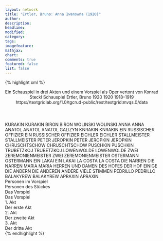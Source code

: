 ```yaml
---
layout: network
title: "Ertler, Bruno: Anna Iwanowna (1920)"
author:
description:
headline:
modified:
category:
tags:
imagefeature:
mathjax:
chart:
comments: true
featured: false
list: false
---
```

{% highlight xml %}
<?xml-model href="https://raw.githubusercontent.com/DLiNa/project/master/rules/lina.rnc"?><?xml-model href="https://raw.githubusercontent.com/DLiNa/project/master/rules/lina.sch"?>
<play xmlns="http://lina.digital">
  <header>
    <title>Anna Iwanowna</title>
    <subtitle>Ein Schauspiel in drei Akten und einem Vorspiel als Oper vertont von Konrad Steckl</subtitle>
    <genretitle>Schauspiel</genretitle>
    <author>Ertler, Bruno</author>
    <date type="print" when="1920">1920</date>
    <date type="premiere" when="1920">1920</date>
    <date type="written" when="1919">1918–1919</date>
    <source>https://textgridlab.org/1.0/tgcrud-public/rest/textgrid:mvqs.0/data</source>
  </header>
  <personae>
    <character>
      <name>KURAKIN</name>
      <alias xml:id="kurakin">
        <name>KURAKIN</name>
      </alias>
    </character>
    <character>
      <name>BIRON</name>
      <alias xml:id="biron">
        <name>BIRON</name>
      </alias>
    </character>
    <character>
      <name>WOLINSKI</name>
      <alias xml:id="wolinski">
        <name>WOLINSKI</name>
      </alias>
    </character>
    <character>
      <name>ANNA</name>
      <alias xml:id="anna">
        <name>ANNA</name>
      </alias>
    </character>
    <character>
      <name>ANATOL</name>
      <alias xml:id="anatol">
        <name>ANATOL</name>
      </alias>
      <alias xml:id="anatol_galizyn">
        <name>ANATOL GALIZYN</name>
      </alias>
    </character>
    <character>
      <name>KNRAKIN</name>
      <alias xml:id="knrakin">
        <name>KNRAKIN</name>
      </alias>
    </character>
    <character>
      <name>EIN RUSSISCHER OFFIZIER</name>
      <alias xml:id="ein_russischer_offizier">
        <name>EIN RUSSISCHER OFFIZIER</name>
      </alias>
    </character>
    <character>
      <name>EICHLER</name>
      <alias xml:id="eichler">
        <name>EICHLER</name>
      </alias>
    </character>
    <character>
      <name>STALLMEISTER</name>
      <alias xml:id="stallmeister">
        <name>STALLMEISTER</name>
      </alias>
    </character>
    <character>
      <name>PETER JEROPKIN</name>
      <alias xml:id="peter_jeropkin">
        <name>PETER JEROPKIN</name>
      </alias>
      <alias xml:id="jeropkin">
        <name>JEROPKIN</name>
      </alias>
    </character>
    <character>
      <name>CHRUSCHTSCHOW</name>
      <alias xml:id="chruschtschow">
        <name>CHRUSCHTSCHOW</name>
      </alias>
    </character>
    <character>
      <name>PUSCHKIN</name>
      <alias xml:id="puschkin">
        <name>PUSCHKIN</name>
      </alias>
    </character>
    <character>
      <name>TRUBETZKOJ</name>
      <alias xml:id="trubetzkoj">
        <name>TRUBETZKOJ</name>
      </alias>
    </character>
    <character>
      <name>LÖWENWOLDE</name>
      <alias xml:id="löwenwolde">
        <name>LÖWENWOLDE</name>
      </alias>
    </character>
    <character>
      <name>ZWEI ZEREMONIENMEISTER</name>
      <alias xml:id="zwei_zeremonienmeister">
        <name>ZWEI ZEREMONIENMEISTER</name>
      </alias>
    </character>
    <character>
      <name>OSTERMANN</name>
      <alias xml:id="ostermann">
        <name>OSTERMANN</name>
      </alias>
    </character>
    <character>
      <name>EIN LAKAI</name>
      <alias xml:id="ein_lakai">
        <name>EIN LAKAI</name>
      </alias>
    </character>
    <character>
      <name>LA COSTA</name>
      <alias xml:id="la_costa">
        <name>LA COSTA</name>
      </alias>
    </character>
    <character>
      <name>DIE NARREN</name>
      <alias xml:id="die_narren">
        <name>DIE NARREN</name>
      </alias>
    </character>
    <character>
      <name>MARIA</name>
      <alias xml:id="maria">
        <name>MARIA</name>
      </alias>
    </character>
    <character>
      <name>HERREN UND DAMEN DES HOFES</name>
      <alias xml:id="der_hof">
        <name>DER HOF</name>
      </alias>
      <alias xml:id="einige">
        <name>EINIGE</name>
      </alias>
      <alias xml:id="die_andern">
        <name>DIE ANDERN</name>
      </alias>
      <alias xml:id="die_anderen">
        <name>DIE ANDEREN</name>
      </alias>
      <alias xml:id="andere">
        <name>ANDERE</name>
      </alias>
      <alias xml:id="viele_stimmen">
        <name>VIELE STIMMEN</name>
      </alias>
    </character>
    <character>
      <name>PEDRILLO</name>
      <alias xml:id="pedrillo">
        <name>PEDRILLO</name>
      </alias>
    </character>
    <character>
      <name>BALAKYREW</name>
      <alias xml:id="balakyrew">
        <name>BALAKYREW</name>
      </alias>
    </character>
    <character>
      <name>APRAXIN</name>
      <alias xml:id="apraxin">
        <name>APRAXIN</name>
      </alias>
    </character>
  </personae>
  <text>
    <div>
      <head>Personen im Vorspiel</head>
    </div>
    <div>
      <head>Personen des Stückes</head>
    </div>
    <div>
      <head>Das Vorspiel</head>
      <div>
        <head>Das Vorspiel</head>
        <sp who="#kurakin">
          <amount n="73" unit="speech_acts"/>
          <amount n="989" unit="words"/>
          <amount n="58" unit="lines"/>
          <amount n="5075" unit="chars"/>
        </sp>
        <sp who="#biron">
          <amount n="68" unit="speech_acts"/>
          <amount n="665" unit="words"/>
          <amount n="48" unit="lines"/>
          <amount n="3330" unit="chars"/>
        </sp>
        <sp who="#wolinski">
          <amount n="82" unit="speech_acts"/>
          <amount n="1331" unit="words"/>
          <amount n="52" unit="lines"/>
          <amount n="7081" unit="chars"/>
        </sp>
        <sp who="#anna">
          <amount n="128" unit="speech_acts"/>
          <amount n="2784" unit="words"/>
          <amount n="84" unit="lines"/>
          <amount n="14073" unit="chars"/>
        </sp>
        <sp who="#anatol">
          <amount n="72" unit="speech_acts"/>
          <amount n="856" unit="words"/>
          <amount n="59" unit="lines"/>
          <amount n="4194" unit="chars"/>
        </sp>
        <sp who="#wolinski #biron">
          <amount n="1" unit="speech_acts"/>
        </sp>
        <sp who="#biron #kurakin">
          <amount n="1" unit="speech_acts"/>
        </sp>
        <sp who="#kurakin #anatol">
          <amount n="1" unit="speech_acts"/>
        </sp>
        <sp who="#knrakin">
          <amount n="1" unit="speech_acts"/>
          <amount n="3" unit="words"/>
          <amount n="1" unit="lines"/>
          <amount n="17" unit="chars"/>
        </sp>
        <sp who="#kurakin #biron">
          <amount n="1" unit="speech_acts"/>
          <amount n="5" unit="words"/>
          <amount n="1" unit="lines"/>
          <amount n="23" unit="chars"/>
        </sp>
        <sp who="#ein_russischer_offizier">
          <amount n="1" unit="speech_acts"/>
        </sp>
      </div>
    </div>
    <div>
      <head>1. Akt</head>
      <div>
        <head>Der erste Akt</head>
        <sp who="#eichler">
          <amount n="34" unit="speech_acts"/>
          <amount n="339" unit="words"/>
          <amount n="29" unit="lines"/>
          <amount n="1755" unit="chars"/>
        </sp>
        <sp who="#stallmeister">
          <amount n="9" unit="speech_acts"/>
          <amount n="131" unit="words"/>
          <amount n="5" unit="lines"/>
          <amount n="681" unit="chars"/>
        </sp>
        <sp who="#wolinski">
          <amount n="47" unit="speech_acts"/>
          <amount n="622" unit="words"/>
          <amount n="35" unit="lines"/>
          <amount n="3168" unit="chars"/>
        </sp>
        <sp who="#peter_jeropkin">
          <amount n="1" unit="speech_acts"/>
        </sp>
        <sp who="#jeropkin">
          <amount n="24" unit="speech_acts"/>
          <amount n="152" unit="words"/>
          <amount n="20" unit="lines"/>
          <amount n="789" unit="chars"/>
        </sp>
        <sp who="#kurakin">
          <amount n="19" unit="speech_acts"/>
          <amount n="314" unit="words"/>
          <amount n="13" unit="lines"/>
          <amount n="1637" unit="chars"/>
        </sp>
        <sp who="#chruschtschow #puschkin">
          <amount n="1" unit="speech_acts"/>
        </sp>
        <sp who="#chruschtschow">
          <amount n="2" unit="speech_acts"/>
          <amount n="13" unit="words"/>
          <amount n="2" unit="lines"/>
          <amount n="60" unit="chars"/>
        </sp>
        <sp who="#puschkin">
          <amount n="6" unit="speech_acts"/>
          <amount n="44" unit="words"/>
          <amount n="6" unit="lines"/>
          <amount n="225" unit="chars"/>
        </sp>
        <sp who="#trubetzkoj">
          <amount n="10" unit="speech_acts"/>
          <amount n="125" unit="words"/>
          <amount n="8" unit="lines"/>
          <amount n="644" unit="chars"/>
        </sp>
        <sp who="#eichler #stallmeister #jeropkin #kurakin #chruschtschow #puschkin #trubetzkoj #löwenwolde">
          <amount n="1" unit="speech_acts"/>
          <amount n="4" unit="words"/>
          <amount n="1" unit="lines"/>
          <amount n="12" unit="chars"/>
        </sp>
        <sp who="#löwenwolde">
          <amount n="3" unit="speech_acts"/>
          <amount n="21" unit="words"/>
          <amount n="3" unit="lines"/>
          <amount n="107" unit="chars"/>
        </sp>
        <sp who="#zwei_zeremonienmeister">
          <amount n="1" unit="speech_acts"/>
          <amount n="2" unit="words"/>
          <amount n="1" unit="lines"/>
          <amount n="10" unit="chars"/>
        </sp>
        <sp who="#eichler #stallmeister #wolinski #jeropkin #kurakin #chruschtschow #puschkin #trubetzkoj #löwenwolde">
          <amount n="1" unit="speech_acts"/>
          <amount n="4" unit="words"/>
          <amount n="1" unit="lines"/>
          <amount n="28" unit="chars"/>
        </sp>
        <sp who="#anna">
          <amount n="52" unit="speech_acts"/>
          <amount n="1095" unit="words"/>
          <amount n="33" unit="lines"/>
          <amount n="5294" unit="chars"/>
        </sp>
        <sp who="#biron">
          <amount n="12" unit="speech_acts"/>
          <amount n="443" unit="words"/>
          <amount n="6" unit="lines"/>
          <amount n="2228" unit="chars"/>
        </sp>
        <sp who="#anatol_galizyn">
          <amount n="1" unit="speech_acts"/>
          <amount n="60" unit="words"/>
          <amount n="285" unit="chars"/>
        </sp>
        <sp who="#anatol">
          <amount n="17" unit="speech_acts"/>
          <amount n="563" unit="words"/>
          <amount n="9" unit="lines"/>
          <amount n="2983" unit="chars"/>
        </sp>
      </div>
    </div>
    <div>
      <head>2. Akt</head>
      <div>
        <head>Der zweite Akt</head>
        <sp who="#kurakin">
          <amount n="30" unit="speech_acts"/>
          <amount n="925" unit="words"/>
          <amount n="21" unit="lines"/>
          <amount n="4391" unit="chars"/>
        </sp>
        <sp who="#ostermann">
          <amount n="42" unit="speech_acts"/>
          <amount n="348" unit="words"/>
          <amount n="39" unit="lines"/>
          <amount n="1707" unit="chars"/>
        </sp>
        <sp who="#ein_lakai">
          <amount n="1" unit="speech_acts"/>
          <amount n="2" unit="words"/>
          <amount n="1" unit="lines"/>
          <amount n="10" unit="chars"/>
        </sp>
        <sp who="#anna">
          <amount n="72" unit="speech_acts"/>
          <amount n="1909" unit="words"/>
          <amount n="44" unit="lines"/>
          <amount n="9444" unit="chars"/>
        </sp>
        <sp who="#biron">
          <amount n="20" unit="speech_acts"/>
          <amount n="535" unit="words"/>
          <amount n="11" unit="lines"/>
          <amount n="2802" unit="chars"/>
        </sp>
        <sp who="#wolinski">
          <amount n="40" unit="speech_acts"/>
          <amount n="1002" unit="words"/>
          <amount n="23" unit="lines"/>
          <amount n="5133" unit="chars"/>
        </sp>
        <sp who="#jeropkin #wolinski">
          <amount n="1" unit="speech_acts"/>
        </sp>
        <sp who="#trubetzkoj">
          <amount n="1" unit="speech_acts"/>
          <amount n="9" unit="words"/>
          <amount n="1" unit="lines"/>
          <amount n="64" unit="chars"/>
        </sp>
        <sp who="#jeropkin">
          <amount n="3" unit="speech_acts"/>
          <amount n="16" unit="words"/>
          <amount n="3" unit="lines"/>
          <amount n="64" unit="chars"/>
        </sp>
        <sp who="#eichler">
          <amount n="2" unit="speech_acts"/>
          <amount n="15" unit="words"/>
          <amount n="2" unit="lines"/>
          <amount n="89" unit="chars"/>
        </sp>
        <sp who="#puschkin">
          <amount n="4" unit="speech_acts"/>
          <amount n="19" unit="words"/>
          <amount n="4" unit="lines"/>
          <amount n="96" unit="chars"/>
        </sp>
        <sp who="#kurakin #wolinski #jeropkin #eichler #puschkin #chruschtschow">
          <amount n="3" unit="speech_acts"/>
          <amount n="8" unit="words"/>
          <amount n="2" unit="lines"/>
          <amount n="41" unit="chars"/>
        </sp>
        <sp who="#knrakin">
          <amount n="1" unit="speech_acts"/>
          <amount n="6" unit="words"/>
          <amount n="1" unit="lines"/>
          <amount n="31" unit="chars"/>
        </sp>
        <sp who="#chruschtschow">
          <amount n="1" unit="speech_acts"/>
          <amount n="2" unit="words"/>
          <amount n="1" unit="lines"/>
          <amount n="13" unit="chars"/>
        </sp>
      </div>
    </div>
    <div>
      <head>3. Akt</head>
      <div>
        <head>Der dritte Akt</head>
        <sp who="#anatol #ostermann">
          <amount n="1" unit="speech_acts"/>
          <amount n="17" unit="words"/>
          <amount n="1" unit="lines"/>
          <amount n="94" unit="chars"/>
        </sp>
        <sp who="#ostermann">
          <amount n="13" unit="speech_acts"/>
          <amount n="456" unit="words"/>
          <amount n="7" unit="lines"/>
          <amount n="2365" unit="chars"/>
        </sp>
        <sp who="#anatol">
          <amount n="58" unit="speech_acts"/>
          <amount n="1117" unit="words"/>
          <amount n="38" unit="lines"/>
          <amount n="5793" unit="chars"/>
        </sp>
        <sp who="#anna">
          <amount n="61" unit="speech_acts"/>
          <amount n="1591" unit="words"/>
          <amount n="37" unit="lines"/>
          <amount n="7955" unit="chars"/>
        </sp>
        <sp who="#wolinski">
          <amount n="44" unit="speech_acts"/>
          <amount n="757" unit="words"/>
          <amount n="26" unit="lines"/>
          <amount n="3871" unit="chars"/>
        </sp>
        <sp who="#kurakin">
          <amount n="23" unit="speech_acts"/>
          <amount n="401" unit="words"/>
          <amount n="16" unit="lines"/>
          <amount n="2063" unit="chars"/>
        </sp>
        <sp who="#einige">
          <amount n="1" unit="speech_acts"/>
          <amount n="4" unit="words"/>
          <amount n="1" unit="lines"/>
          <amount n="21" unit="chars"/>
        </sp>
        <sp who="#der_hof">
          <amount n="15" unit="speech_acts"/>
          <amount n="209" unit="words"/>
          <amount n="20" unit="lines"/>
          <amount n="1111" unit="chars"/>
        </sp>
        <sp who="#trubetzkoj">
          <amount n="7" unit="speech_acts"/>
          <amount n="88" unit="words"/>
          <amount n="6" unit="lines"/>
          <amount n="477" unit="chars"/>
        </sp>
        <sp who="#biron">
          <amount n="6" unit="speech_acts"/>
          <amount n="50" unit="words"/>
          <amount n="5" unit="lines"/>
          <amount n="238" unit="chars"/>
        </sp>
        <sp who="#puschkin">
          <amount n="6" unit="speech_acts"/>
          <amount n="35" unit="words"/>
          <amount n="6" unit="lines"/>
          <amount n="162" unit="chars"/>
        </sp>
        <sp who="#die_andern">
          <amount n="1" unit="speech_acts"/>
          <amount n="1" unit="words"/>
          <amount n="1" unit="lines"/>
          <amount n="5" unit="chars"/>
        </sp>
        <sp who="#eichler">
          <amount n="3" unit="speech_acts"/>
          <amount n="24" unit="words"/>
          <amount n="3" unit="lines"/>
          <amount n="98" unit="chars"/>
        </sp>
        <sp who="#chruschtschow">
          <amount n="1" unit="speech_acts"/>
          <amount n="4" unit="words"/>
          <amount n="1" unit="lines"/>
          <amount n="13" unit="chars"/>
        </sp>
        <sp who="#jeropkin">
          <amount n="6" unit="speech_acts"/>
          <amount n="30" unit="words"/>
          <amount n="4" unit="lines"/>
          <amount n="128" unit="chars"/>
        </sp>
        <sp who="#die_anderen">
          <amount n="1" unit="speech_acts"/>
          <amount n="7" unit="words"/>
          <amount n="1" unit="lines"/>
          <amount n="36" unit="chars"/>
        </sp>
        <sp who="#la_costa">
          <amount n="12" unit="speech_acts"/>
          <amount n="274" unit="words"/>
          <amount n="12" unit="lines"/>
          <amount n="1381" unit="chars"/>
        </sp>
        <sp who="#die_narren">
          <amount n="4" unit="speech_acts"/>
          <amount n="68" unit="words"/>
          <amount n="11" unit="lines"/>
          <amount n="337" unit="chars"/>
        </sp>
        <sp who="#maria">
          <amount n="23" unit="speech_acts"/>
          <amount n="323" unit="words"/>
          <amount n="17" unit="lines"/>
          <amount n="1553" unit="chars"/>
        </sp>
        <sp who="#viele_stimmen">
          <amount n="2" unit="speech_acts"/>
          <amount n="8" unit="words"/>
          <amount n="2" unit="lines"/>
          <amount n="41" unit="chars"/>
        </sp>
        <sp who="#die_narren #andere">
          <amount n="1" unit="speech_acts"/>
          <amount n="2" unit="words"/>
          <amount n="1" unit="lines"/>
          <amount n="16" unit="chars"/>
        </sp>
        <sp who="#der_hof">
          <amount n="3" unit="speech_acts"/>
          <amount n="7" unit="words"/>
          <amount n="2" unit="lines"/>
          <amount n="51" unit="chars"/>
        </sp>
        <sp who="#pedrillo">
          <amount n="1" unit="speech_acts"/>
          <amount n="5" unit="words"/>
          <amount n="1" unit="lines"/>
          <amount n="25" unit="chars"/>
        </sp>
        <sp who="#balakyrew">
          <amount n="1" unit="speech_acts"/>
          <amount n="3" unit="words"/>
          <amount n="1" unit="lines"/>
          <amount n="17" unit="chars"/>
        </sp>
        <sp who="#apraxin">
          <amount n="1" unit="speech_acts"/>
          <amount n="3" unit="words"/>
          <amount n="1" unit="lines"/>
          <amount n="26" unit="chars"/>
        </sp>
        <sp who="#löwenwolde #andere">
          <amount n="1" unit="speech_acts"/>
        </sp>
      </div>
    </div>
  </text>
</play>
{% endhighlight %}